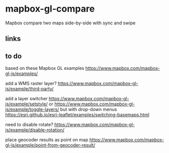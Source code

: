# mapbox-gl-compare
Mapbox compare two maps side-by-side with sync and swipe

## links

## to do

based on these Mapbox GL examples
https://www.mapbox.com/mapbox-gl-js/examples/

add a WMS raster layer?
https://www.mapbox.com/mapbox-gl-js/example/third-party/

add a layer switcher
https://www.mapbox.com/mapbox-gl-js/example/setstyle/
or
https://www.mapbox.com/mapbox-gl-js/example/toggle-layers/
but with drop-down menus
https://esri.github.io/esri-leaflet/examples/switching-basemaps.html

need to disable rotate?
https://www.mapbox.com/mapbox-gl-js/example/disable-rotation/

place geocoder results as point on map
https://www.mapbox.com/mapbox-gl-js/example/point-from-geocoder-result/
